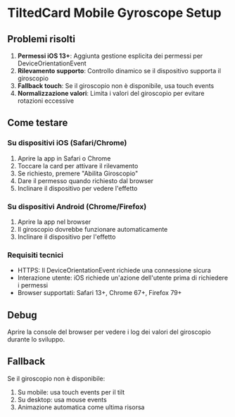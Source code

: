 # TiltedCard Mobile Gyroscope Setup

## Problemi risolti

1. **Permessi iOS 13+**: Aggiunta gestione esplicita dei permessi per DeviceOrientationEvent
2. **Rilevamento supporto**: Controllo dinamico se il dispositivo supporta il giroscopio
3. **Fallback touch**: Se il giroscopio non è disponibile, usa touch events
4. **Normalizzazione valori**: Limita i valori del giroscopio per evitare rotazioni eccessive

## Come testare

### Su dispositivi iOS (Safari/Chrome)

1. Aprire la app in Safari o Chrome
2. Toccare la card per attivare il rilevamento
3. Se richiesto, premere "Abilita Giroscopio"
4. Dare il permesso quando richiesto dal browser
5. Inclinare il dispositivo per vedere l'effetto

### Su dispositivi Android (Chrome/Firefox)

1. Aprire la app nel browser
2. Il giroscopio dovrebbe funzionare automaticamente
3. Inclinare il dispositivo per l'effetto

### Requisiti tecnici

- HTTPS: Il DeviceOrientationEvent richiede una connessione sicura
- Interazione utente: iOS richiede un'azione dell'utente prima di richiedere i permessi
- Browser supportati: Safari 13+, Chrome 67+, Firefox 79+

## Debug

Aprire la console del browser per vedere i log dei valori del giroscopio durante lo sviluppo.

## Fallback

Se il giroscopio non è disponibile:

1. Su mobile: usa touch events per il tilt
2. Su desktop: usa mouse events
3. Animazione automatica come ultima risorsa

